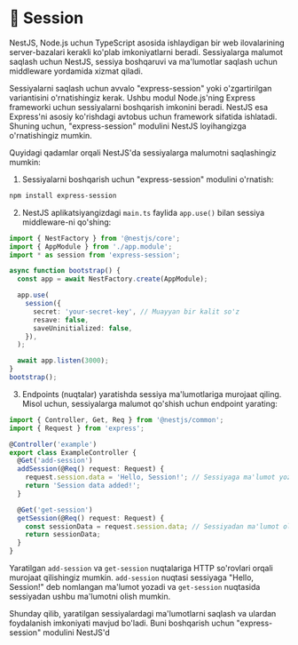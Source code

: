 # 📔 Session

NestJS, Node.js uchun TypeScript asosida ishlaydigan bir web ilovalarining server-bazalari kerakli ko'plab imkoniyatlarni beradi. Sessiyalarga malumot saqlash uchun NestJS, sessiya boshqaruvi va ma'lumotlar saqlash uchun middleware yordamida xizmat qiladi.

Sessiyalarni saqlash uchun avvalo "express-session" yoki o'zgartirilgan variantisini o'rnatishingiz kerak. Ushbu modul Node.js'ning Express frameworki uchun sessiyalarni boshqarish imkonini beradi. NestJS esa Express'ni asosiy ko'rishdagi avtobus uchun framework sifatida ishlatadi. Shuning uchun, "express-session" modulini NestJS loyihangizga o'rnatishingiz mumkin.

Quyidagi qadamlar orqali NestJS'da sessiyalarga malumotni saqlashingiz mumkin:

1. Sessiyalarni boshqarish uchun "express-session" modulini o'rnatish:

```bash
npm install express-session
```

2. NestJS aplikatsiyangizdagi `main.ts` faylida `app.use()` bilan sessiya middleware-ni qo'shing:

```typescript
import { NestFactory } from '@nestjs/core';
import { AppModule } from './app.module';
import * as session from 'express-session';

async function bootstrap() {
  const app = await NestFactory.create(AppModule);

  app.use(
    session({
      secret: 'your-secret-key', // Muayyan bir kalit so'z
      resave: false,
      saveUninitialized: false,
    }),
  );

  await app.listen(3000);
}
bootstrap();
```

3. Endpoints (nuqtalar) yaratishda sessiya ma'lumotlariga murojaat qiling. Misol uchun, sessiyalarga malumot qo'shish uchun endpoint yarating:

```typescript
import { Controller, Get, Req } from '@nestjs/common';
import { Request } from 'express';

@Controller('example')
export class ExampleController {
  @Get('add-session')
  addSession(@Req() request: Request) {
    request.session.data = 'Hello, Session!'; // Sessiyaga ma'lumot yozish
    return 'Session data added!';
  }

  @Get('get-session')
  getSession(@Req() request: Request) {
    const sessionData = request.session.data; // Sessiyadan ma'lumot olish
    return sessionData;
  }
}
```

Yaratilgan `add-session` va `get-session` nuqtalariga HTTP so'rovlari orqali murojaat qilishingiz mumkin. `add-session` nuqtasi sessiyaga "Hello, Session!" deb nomlangan ma'lumot yozadi va `get-session` nuqtasida sessiyadan ushbu ma'lumotni olish mumkin.

Shunday qilib, yaratilgan sessiyalardagi ma'lumotlarni saqlash va ulardan foydalanish imkoniyati mavjud bo'ladi. Buni boshqarish uchun "express-session" modulini NestJS'd